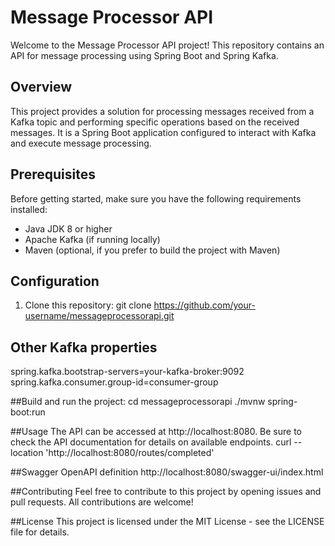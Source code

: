 # Message Processor API
Welcome to the Message Processor API project! This repository contains an API for message processing using Spring Boot and Spring Kafka.

## Overview
This project provides a solution for processing messages received from a Kafka topic and performing specific operations based on the received messages. It is a Spring Boot application configured to interact with Kafka and execute message processing.

## Prerequisites
Before getting started, make sure you have the following requirements installed:
- Java JDK 8 or higher
- Apache Kafka (if running locally)
- Maven (optional, if you prefer to build the project with Maven)

## Configuration
1. Clone this repository:
git clone https://github.com/your-username/messageprocessorapi.git

## Other Kafka properties
spring.kafka.bootstrap-servers=your-kafka-broker:9092
spring.kafka.consumer.group-id=consumer-group

##Build and run the project:
cd messageprocessorapi
./mvnw spring-boot:run

##Usage
The API can be accessed at http://localhost:8080. Be sure to check the API documentation for details on available endpoints.
curl --location 'http://localhost:8080/routes/completed'

##Swagger
OpenAPI definition
http://localhost:8080/swagger-ui/index.html

##Contributing
Feel free to contribute to this project by opening issues and pull requests. All contributions are welcome!

##License
This project is licensed under the MIT License - see the LICENSE file for details.